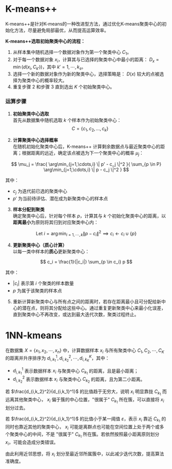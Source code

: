 # K-means++

K-means++是针对K-means的一种改进型方法，通过优化K-means聚类中心的初始化方法，尽量避免局部最优，从而提高运算效率。  

**K-means++选取初始聚类中心的流程：**  
1. 从样本集中随机选择一个数据对象作为第一个聚类中心 $C_1$。  
2. 对于每一个数据对象 $x_i$，计算其与已选择的聚类中心中最小的距离： $D_x = \min(d(x_i, C_{k'}))$，其中 $k'=1,\cdots,k_s$。
3. 选择一个新的数据对象作为新的聚类中心，选择策略是： $D(x)$ 较大的点被选择为聚类中心的概率较大。  
4. 重复步骤 2 和步骤 3 直到选出 $K$ 个初始聚类中心。  

### 运算步骤  
1. **初始聚类中心选取**  
首先从数据集中随机选取 $k$ 个样本作为初始聚类中心：  
$$C = \{c_1, c_2, \dots, c_k\}$$  
  

3. **计算聚类中心选择概率**  
在随机初始化聚类中心后，K-means++ 计算剩余数据点与最近聚类中心的距离；根据距离的远近，确定该点被选为下一个聚类中心的概率 $\mu_j$：  

$$ 
\mu_j = \frac{ \arg\min_{j=1,\cdots,i} \| p' - c_j \|^2 }{ \sum_{p \in P} \arg\min_{j=1,\cdots,i} \| p - c_j \|^2 } 
$$  

其中：  
- $c_j$ 为迭代前已选的聚类中心  
- $p'$ 为当前待评估、潜在成为新聚类中心的样本点  


3. **样本分配到聚类**  
确定聚类中心后，针对每个样本 $p$，计算其与 $k$ 个初始化聚类中心的距离，以**距离最小**为原则将其归到对应聚类中心内：  

$$ 
\text{Let } i = \arg\min_{i=1,\cdots,k} \| p - c_i \|^2 \implies c_i \leftarrow c_i \cup \{ p \} 
$$  


4. **更新聚类中心（质心计算）**  
以每一类中样本的**质心**更新聚类中心：  

$$ 
c_i = \frac{1}{|c_i|} \sum_{p \in c_i} p 
$$  

其中：  
- $|c_i|$ 表示第 $i$ 个聚类的样本数量  
- $p$ 为属于该聚类的样本点

  
5. 重新计算新聚类中心与所有点之间的距离时，若存在距离最小且可分配给新中心的潜在点，则将其分配给这些中心。通过重复更新聚类中心来最小化误差，直到聚类中心不再改变，或达到最大迭代次数，聚类过程终止。

# 1NN-kmeans

在数据集 $X = \{x_1, x_2, \cdots, x_n\}$ 中，计算数据样本 $x_i$ 与所有聚类中心 $C_1, C_2, \cdots, C_K$ 的距离并升序排序为 $d_{i,k_1}^1, d_{i,k_2}^2, \cdots, d_{i,k_K}^K$，其中：
- $d_{i,k_1}^1$ 表示数据样本 $x_i$ 与聚类中心 $C_{k_1}$ 的距离，且是最小距离；
- $d_{i,k_2}^2$ 表示数据样本 $x_i$ 与聚类中心 $C_{k_2}$ 的距离，且为第二小距离。

若 $\frac{d_{i,k_2}^2}{d_{i,k_1}^1}$ 的比值趋于无穷大，说明 $x_i$ 明显靠拢 $C_{k_1}$ 而远离其他聚类中心， $x_i$ 偏于簇的中心位置，"很属于" $C_{k_1}$ 所在簇，可以直接将 $x_i$ 划分过去。

若 $\frac{d_{i,k_2}^2}{d_{i,k_1}^1}$ 的比值小于某一阈值 $\varepsilon$，表示 $x_i$ 靠近 $C_{k_1}$ 的同时也靠近其他的聚类中心， $x_i$ 可能是离群点也可能在空间位置上处于两个或多个聚类中心的中间，不是 "很属于" $C_{k_1}$ 所在簇。若依然按照最小距离原则划分 $x_i$，可能会造成分类错误。

由此利用近邻思想，将 $x_i$ 划分至最近邻所属簇中，以此减少迭代次数，提高算法准确度。
